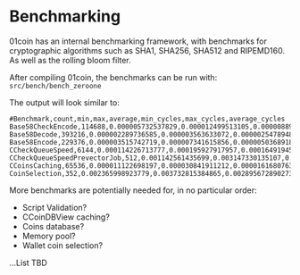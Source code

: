 Benchmarking
============

01coin has an internal benchmarking framework, with benchmarks for cryptographic algorithms such as SHA1, SHA256, SHA512 and RIPEMD160. As well as the rolling bloom filter.

After compiling 01coin, the benchmarks can be run with:
`src/bench/bench_zeroone`

The output will look similar to:
```
#Benchmark,count,min,max,average,min_cycles,max_cycles,average_cycles
Base58CheckEncode,114688,0.000005732537829,0.000012499513105,0.000008897766488,18344,39999,28473
Base58Decode,393216,0.000002289736585,0.000003563633072,0.000002547894837,7327,11403,8153
Base58Encode,229376,0.000003515742719,0.000007341615856,0.000005036891837,11251,23493,16118
CCheckQueueSpeed,6144,0.000114226713777,0.000195927917957,0.000164919455225,365541,626985,527755
CCheckQueueSpeedPrevectorJob,512,0.001142561435699,0.003147330135107,0.002267281524837,3656257,10071694,7255487
CCoinsCaching,65536,0.000011122698197,0.000030841911212,0.000016168076399,35593,98697,51739
CoinSelection,352,0.002365998923779,0.003732815384865,0.002895672890273,7571407,11945344,9266394
```

More benchmarks are potentially needed for, in no particular order:
- Script Validation?
- CCoinDBView caching?
- Coins database?
- Memory pool?
- Wallet coin selection?

...List TBD
